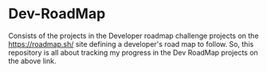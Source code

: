 # Dev-RoadMap
Consists of the projects in the Developer roadmap challenge projects on the https://roadmap.sh/ site defining a developer's road map to follow.
So, this repository is all about tracking my progress in the Dev RoadMap projects on the above link.
